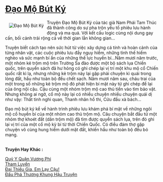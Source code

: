 <a href="https://utruyen.com/dao-mo-but-ky/9643/" title="Đạo Mộ Bút Ký"><h1>Đạo Mộ Bút Ký</h1></a><div style="display:table"><img align="right" style="float: left; padding: 10px;" src="https://utruyen.com/images/story/200x260/dao-mo-but-ky.jpg" alt="Đạo Mộ Bút Ký">Truyện Đạo Mộ Bút Ký của tác giả Nam Phái Tam Thúc đã thành công do sự pha trộn yếu tố phiêu lưu hành động và ma quá. Với kết cấu logic cùng nội dung gay cấn, bối cảnh trải rộng cả về thời gian lẫn không gian...<p></p>Truyện biết cách tạo nên sức hút từ việc xây dựng cá tính và hoàn cảnh của từng nhân vật, các cuộc phiêu lưu đầy nguy hiểm, những tình thế hiểm nghèo và sức mạnh bí ẩn của những thế lực huyền bí...Năm mươi năm trước, một nhóm kẻ trộm mộ trên Trường Sa đào được một bộ sách lụa Chiến quốc, trên quyển sách đã hư hỏng có ghi chép lại vị trí một khu mộ cổ Chiến quốc rất kì lạ, nhưng những kẻ trộm này lại gặp phải chuyện kì quái trong lòng đất, hầu như toàn bộ đều chết sạch. Năm mươi năm sau, cháu trai của một trong số những kẻ trộm mộ đó phát hiện bí mật này từ ghi chép để lại của ông nội cậu. Cậu cùng một nhóm trộm mộ cao thủ tiến vào tìm bảo vật. Nhưng không ai ngờ, cổ mộ này lại có nhiều chuyện nhiều chuyện quái dị như vậy: Thất tinh nghi quan, Thanh nhãn hồ thi, Cửu đầu xà bách…<p></p>Đạo mộ bút ký kể về hành trình phiêu lưu khám phá bí mật về những ngôi mộ cổ huyền bí của một nhóm cao thủ trộm mộ. Câu chuyện bắt đầu từ một nhóm thợ khoét đất (dân trộm mộ) đã tìm được quyển sách lụa, trên đó ghi lại vị trí của một cổ mộ kỳ bí từ thời Chiến Quốc. Có điều đám thợ gặp chuyện vô cùng hung hiểm dưới mặt đất, khiến hầu như toàn bộ đều bỏ mạng.</div><p><br><b>Truyện Hay Khác :</b></p><a href="https://utruyen.com/quy-y-quan-vuong-phi/6721/" alt="Quỷ Y Quận Vương Phi​">Quỷ Y Quận Vương Phi​</a><br/><a href="https://truyenngontinhay.wordpress.com/2019/10/03/tham-luyen/" alt="Tham Luyến">Tham Luyến</a><br/><a href="https://github.com/quanluxury/truyenhot/tree/master/truyenhay/3088/" alt="Đại Thiếu Gia, Em Lạy Cậu!">Đại Thiếu Gia, Em Lạy Cậu!</a><br/><a href="https://truyenhot2020.wordpress.com/2019/12/11/dau-pha-thuong-khung-hau-truyen/" alt="Đấu Phá Thương Khung Hậu Truyện">Đấu Phá Thương Khung Hậu Truyện</a><br/>